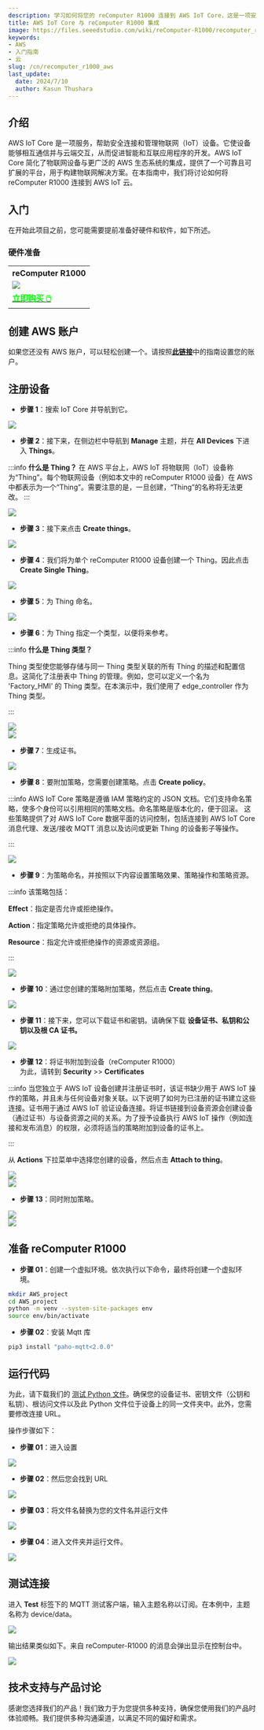 ```yaml
---
description: 学习如何将您的 reComputer R1000 连接到 AWS IoT Core，这是一项安全连接和管理物联网设备的服务，支持设备与云之间的通信。本指南简化了物联网设备与 AWS 生态系统的集成，为构建智能应用程序提供了一个可扩展的平台。
title: AWS IoT Core 与 reComputer R1000 集成
image: https://files.seeedstudio.com/wiki/reComputer-R1000/recomputer_r_images/01.png
keywords:
- AWS
- 入门指南
- 云
slug: /cn/recomputer_r1000_aws
last_update:
  date: 2024/7/10
  author: Kasun Thushara
---
```


## 介绍

AWS IoT Core 是一项服务，帮助安全连接和管理物联网（IoT）设备。它使设备能够相互通信并与云端交互，从而促进智能和互联应用程序的开发。AWS IoT Core 简化了物联网设备与更广泛的 AWS 生态系统的集成，提供了一个可靠且可扩展的平台，用于构建物联网解决方案。在本指南中，我们将讨论如何将 reComputer R1000 连接到 AWS IoT 云。

## 入门

在开始此项目之前，您可能需要提前准备好硬件和软件，如下所述。

### 硬件准备

<div class="table-center">
	<table class="table-nobg">
    <tr class="table-trnobg">
      <th class="table-trnobg">reComputer R1000</th>
		</tr>
    <tr class="table-trnobg"></tr>
		<tr class="table-trnobg">
			<td class="table-trnobg"><div style={{textAlign:'center'}}><img src="https://files.seeedstudio.com/wiki/reComputer-R1000/recomputer_r_images/01.png" style={{width:300, height:'auto'}}/></div></td>
		</tr>
    <tr class="table-trnobg"></tr>
		<tr class="table-trnobg">
			<td class="table-trnobg"><div class="get_one_now_container" style={{textAlign: 'center'}}><a class="get_one_now_item" href="https://www.seeedstudio.com/reComputer-R1025-10-p-5895.html">
              <strong><span><font color={'FFFFFF'} size={"4"}> 立即购买 🖱️</font></span></strong>
          </a></div></td>
        </tr>
    </table>
    </div>

## 创建 AWS 账户

如果您还没有 AWS 账户，可以轻松创建一个。请按照[**此链接**](https://docs.aws.amazon.com/accounts/latest/reference/manage-acct-creating.html)中的指南设置您的账户。

## 注册设备

- **步骤 1**：搜索 IoT Core 并导航到它。

<div style={{textAlign:'center'}}><img src="https://files.seeedstudio.com/wiki/reComputer-R1000/AWS/searchbar.PNG" style={{width:800, height:'auto'}}/></div>

- **步骤 2**：接下来，在侧边栏中导航到 **Manage** 主题，并在 **All Devices** 下进入 **Things**。

:::info
**什么是 Thing？**
在 AWS 平台上，AWS IoT 将物联网（IoT）设备称为“Thing”。每个物联网设备（例如本文中的 reComputer R1000 设备）在 AWS 中都表示为一个“Thing”。需要注意的是，一旦创建，“Thing”的名称将无法更改。
:::

<div style={{textAlign:'center'}}><img src="https://files.seeedstudio.com/wiki/reComputer-R1000/AWS/thingsslidebar.PNG" style={{width:200, height:300}}/></div>

- **步骤 3**：接下来点击 **Create things**。

<div style={{textAlign:'center'}}><img src="https://files.seeedstudio.com/wiki/reComputer-R1000/AWS/createthings.PNG" style={{width:600, height:'auto'}}/></div>

- **步骤 4**：我们将为单个 reComputer R1000 设备创建一个 Thing。因此点击 **Create Single Thing**。

<div style={{textAlign:'center'}}><img src="https://files.seeedstudio.com/wiki/reComputer-R1000/AWS/createsinglething.PNG" style={{width:600, height:'auto'}}/></div>

- **步骤 5**：为 Thing 命名。

<div style={{textAlign:'center'}}><img src="https://files.seeedstudio.com/wiki/reComputer-R1000/AWS/thingname.PNG" style={{width:600, height:'auto'}}/></div>

- **步骤 6**：为 Thing 指定一个类型，以便将来参考。

:::info
**什么是 Thing 类型？**

Thing 类型使您能够存储与同一 Thing 类型关联的所有 Thing 的描述和配置信息。这简化了注册表中 Thing 的管理。例如，您可以定义一个名为 'Factory_HMI' 的 Thing 类型。在本演示中，我们使用了 edge_controller 作为 Thing 类型。

:::
<div style={{textAlign:'center'}}><img src="https://files.seeedstudio.com/wiki/reComputer-R1000/AWS/thingtype.PNG" style={{width:600, height:'auto'}}/></div>

<div style={{textAlign:'center'}}><img src="https://files.seeedstudio.com/wiki/reComputer-R1000/AWS/createthingtype.PNG" style={{width:400, height:400}}/></div>

- **步骤 7**：生成证书。

<div style={{textAlign:'center'}}><img src="https://files.seeedstudio.com/wiki/reComputer-R1000/AWS/configurecertificate.PNG" style={{width:600, height:'auto'}}/></div>

- **步骤 8**：要附加策略，您需要创建策略。点击 **Create policy**。

:::info
AWS IoT Core 策略是遵循 IAM 策略约定的 JSON 文档。它们支持命名策略，使多个身份可以引用相同的策略文档。命名策略是版本化的，便于回滚。
这些策略提供了对 AWS IoT Core 数据平面的访问控制，包括连接到 AWS IoT Core 消息代理、发送/接收 MQTT 消息以及访问或更新 Thing 的设备影子等操作。

:::

<div style={{textAlign:'center'}}><img src="https://files.seeedstudio.com/wiki/reComputer-R1000/AWS/createpolicy.png" style={{width:600, height:'auto'}}/></div>

- **步骤 9**：为策略命名，并按照以下内容设置策略效果、策略操作和策略资源。

:::info
该策略包括：

**Effect**：指定是否允许或拒绝操作。

**Action**：指定策略允许或拒绝的具体操作。

**Resource**：指定允许或拒绝操作的资源或资源组。

:::

<div style={{textAlign:'center'}}><img src="https://files.seeedstudio.com/wiki/reComputer-R1000/AWS/createapolicy.PNG" style={{width:600, height:'auto'}}/></div>

- **步骤 10**：通过您创建的策略附加策略，然后点击 **Create thing**。

<div style={{textAlign:'center'}}><img src="https://files.seeedstudio.com/wiki/reComputer-R1000/AWS/policycreatething.PNG" style={{width:600, height:'auto'}}/></div>

- **步骤 11**：接下来，您可以下载证书和密钥。请确保下载 **设备证书、私钥和公钥以及根 CA 证书。**

<div style={{textAlign:'center'}}><img src="https://files.seeedstudio.com/wiki/reComputer-R1000/AWS/certicates.PNG" style={{width:600, height:450}}/></div>

- **步骤 12**：将证书附加到设备（reComputer R1000）  
为此，请转到 **Security** >> **Certificates**

:::info
当您独立于 AWS IoT 设备创建并注册证书时，该证书缺少用于 AWS IoT 操作的策略，并且未与任何设备对象关联。以下说明了如何为已注册的证书建立这些连接。证书用于通过 AWS IoT 验证设备连接。将证书链接到设备资源会创建设备（通过证书）与设备资源之间的关系。为了授予设备执行 AWS IoT 操作（例如连接和发布消息）的权限，必须将适当的策略附加到设备的证书上。

:::

从 **Actions** 下拉菜单中选择您创建的设备，然后点击 **Attach to thing**。

<div style={{textAlign:'center'}}><img src="https://files.seeedstudio.com/wiki/reComputer-R1000/AWS/attach_policy1.png" style={{width:800, height:'auto'}}/></div>

<div style={{textAlign:'center'}}><img src="https://files.seeedstudio.com/wiki/reComputer-R1000/AWS/attach_thing.PNG" style={{width:600, height:'auto'}}/></div>

- **步骤 13**：同时附加策略。

<div style={{textAlign:'center'}}><img src="https://files.seeedstudio.com/wiki/reComputer-R1000/AWS/attach_policy2.png" style={{width:800, height:'auto'}}/></div>

<div style={{textAlign:'center'}}><img src="https://files.seeedstudio.com/wiki/reComputer-R1000/AWS/attach_policy.PNG" style={{width:600, height:'auto'}}/></div>

## 准备 reComputer R1000

- **步骤 01**：创建一个虚拟环境。依次执行以下命令，最终将创建一个虚拟环境。

```sh
mkdir AWS_project
cd AWS_project
python -m venv --system-site-packages env
source env/bin/activate
```

- **步骤 02**：安装 Mqtt 库

```sh
pip3 install "paho-mqtt<2.0.0"
```

## 运行代码

为此，请下载我们的 [测试 Python 文件](https://files.seeedstudio.com/wiki/reComputer-R1000/AWS/AWStest.py)。确保您的设备证书、密钥文件（公钥和私钥）、根访问文件以及此 Python 文件位于设备上的同一文件夹中。此外，您需要修改连接 URL。

操作步骤如下：

- **步骤 01**：进入设置  
<div style={{textAlign:'center'}}><img src="https://files.seeedstudio.com/wiki/reComputer-R1000/AWS/settings.PNG" style={{width:200, height:300}}/></div>

- **步骤 02**：然后您会找到 URL  
<div style={{textAlign:'center'}}><img src="https://files.seeedstudio.com/wiki/reComputer-R1000/AWS/weburl.PNG" style={{width:600, height:'auto'}}/></div>

- **步骤 03**：将文件名替换为您的文件名并运行文件  
<div style={{textAlign:'center'}}><img src="https://files.seeedstudio.com/wiki/reComputer-R1000/AWS/code.PNG" style={{width:600, height:'auto'}}/></div>

- **步骤 04**：进入文件夹并运行文件。  
<div style={{textAlign:'center'}}><img src="https://files.seeedstudio.com/wiki/reComputer-R1000/AWS/cmd.PNG" style={{width:600, height:'auto'}}/></div>

## 测试连接

进入 **Test** 标签下的 MQTT 测试客户端，输入主题名称以订阅。在本例中，主题名称为 device/data。

<div style={{textAlign:'center'}}><img src="https://files.seeedstudio.com/wiki/reComputer-R1000/AWS/mqtttest.PNG" style={{width:600, height:'auto'}}/></div>

输出结果类似如下。来自 reComputer-R1000 的消息会弹出显示在控制台中。

<div style={{textAlign:'center'}}><img src="https://files.seeedstudio.com/wiki/reComputer-R1000/AWS/seeedop.PNG" style={{width:600, height:'auto'}}/></div>

## 技术支持与产品讨论

感谢您选择我们的产品！我们致力于为您提供多种支持，确保您使用我们的产品时体验顺畅。我们提供多种沟通渠道，以满足不同的偏好和需求。

<div class="button_tech_support_container">
<a href="https://forum.seeedstudio.com/" class="button_forum"></a> 
<a href="https://www.seeedstudio.com/contacts" class="button_email"></a>
</div>

<div class="button_tech_support_container">
<a href="https://discord.gg/eWkprNDMU7" class="button_discord"></a> 
<a href="https://github.com/Seeed-Studio/wiki-documents/discussions/69" class="button_discussion"></a>
</div>